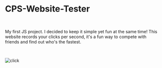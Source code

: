 # CPS-Website-Tester

<br>

My first JS project. I decided to keep it simple yet fun at the same time! This website records your clicks per second, it's a fun way to compete with friends and find out who's the fastest.

<br>

![click](https://user-images.githubusercontent.com/85767913/153110116-4d297f4f-be99-486c-b607-312196c57a69.gif)
